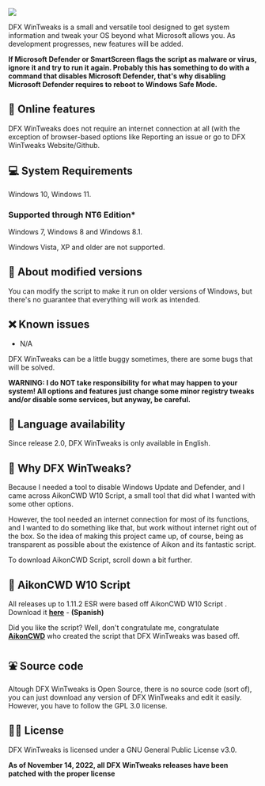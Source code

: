 ![](https://raw.githubusercontent.com/ivandfx/DFXWinTweaks/main/images/NEW_github_banner.png)

DFX WinTweaks is a small and versatile tool designed to get system information and tweak your OS beyond what Microsoft allows you. As development progresses, new features will be added.

**If Microsoft Defender or SmartScreen flags the script as malware or virus, ignore it and try to run it again. Probably this has something to do with a command that disables Microsoft Defender, that's why disabling Microsoft Defender requires to reboot to Windows Safe Mode.**

## 🐇 Online features
DFX WinTweaks does not require an internet connection at all (with the exception of browser-based options like Reporting an issue or go to DFX WinTweaks Website/Github.

## 💻 System Requirements
Windows 10, Windows 11.

### Supported through NT6 Edition*
Windows 7, Windows 8 and Windows 8.1.

Windows Vista, XP and older are not supported.

## 💱 About modified versions
You can modify the script to make it run on older versions of Windows, but there's no guarantee that everything will work as intended.

## ❌ Known issues
- N/A

DFX WinTweaks can be a little buggy sometimes, there are some bugs that will be solved.

**WARNING: I do NOT take responsibility for what may happen to your system! All options and features just change some minor registry tweaks and/or disable some services, but anyway, be careful.**

## 🔆 Language availability
Since release 2.0, DFX WinTweaks is only available in English.

## 🧀 Why DFX WinTweaks?
Because I needed a tool to disable Windows Update and Defender, and I came across AikonCWD W10 Script, a small tool that did what I wanted with some other options.

However, the tool needed an internet connection for most of its functions, and I wanted to do something like that, but work without internet right out of the box. So the idea of making this project came up, of course, being as transparent as possible about the existence of Aikon and its fantastic script.

To download AikonCWD Script, scroll down a bit further.

## 🧭 AikonCWD W10 Script
All releases up to 1.11.2 ESR were based off AikonCWD W10 Script . Download it [**here**](https://github.com/aikoncwd/win10script) - **(Spanish)**

Did you like the script? Well, don't congratulate me, congratulate [**AikonCWD**](https://github.com/aikoncwd) who created the script that DFX WinTweaks was based off.

## ⛲ Source code
Altough DFX WinTweaks is Open Source, there is no source code (sort of), you can just download any version of DFX WinTweaks and edit it easily. However, you have to follow the GPL 3.0 license.

## 👨‍🎓 License
DFX WinTweaks is licensed under a GNU General Public License v3.0.

**As of November 14, 2022, all DFX WinTweaks releases have been patched with the proper license**
